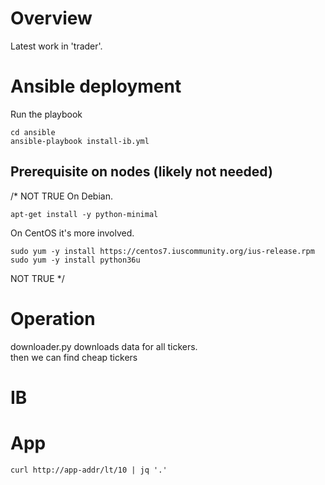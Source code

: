 # Overview
Latest work in 'trader'.

# Ansible deployment

Run the playbook
```
cd ansible
ansible-playbook install-ib.yml
```


## Prerequisite on nodes (likely not needed)
/* NOT TRUE
On Debian.
```
apt-get install -y python-minimal
```
On CentOS it's more involved.
```
sudo yum -y install https://centos7.iuscommunity.org/ius-release.rpm
sudo yum -y install python36u
```
NOT TRUE */

# Operation
downloader.py downloads data for all tickers.  
then we can find cheap tickers

# IB

# App
```
curl http://app-addr/lt/10 | jq '.'
```
